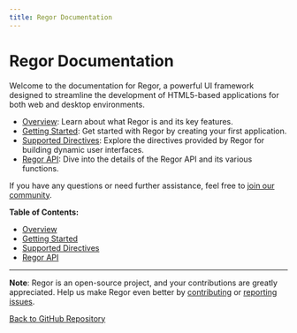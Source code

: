 ```yaml
---
title: Regor Documentation
---
```


# Regor Documentation

Welcome to the documentation for Regor, a powerful UI framework designed to streamline the development of HTML5-based applications for both web and desktop environments.

- [Overview](overview.md): Learn about what Regor is and its key features.
- [Getting Started](getting-started.md): Get started with Regor by creating your first application.
- [Supported Directives](directives/directives.md): Explore the directives provided by Regor for building dynamic user interfaces.
- [Regor API](api/regor-api.md): Dive into the details of the Regor API and its various functions.

If you have any questions or need further assistance, feel free to [join our community](#).

**Table of Contents:**

- [Overview](overview.md)
- [Getting Started](getting-started.md)
- [Supported Directives](directives/directives.md)
- [Regor API](api/regor-api.md)

---

**Note**: Regor is an open-source project, and your contributions are greatly appreciated. Help us make Regor even better by [contributing](../../../../.github/CONTRIBUTING.md) or [reporting issues](#issues).

[Back to GitHub Repository](https://github.com/koculu/Regor)
